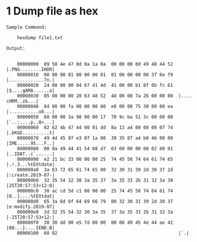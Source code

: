 # 1 Dump file as hex


    Sample Command:

        hexdump file1.txt

    Output:


        00000000  89 50 4e 47 0d 0a 1a 0a  00 00 00 0d 49 48 44 52  |.PNG........IHDR|
        00000010  00 00 00 01 00 00 00 01  01 00 00 00 00 37 6e f9  |.............7n.|
        00000020  24 00 00 00 04 67 41 4d  41 00 00 b1 8f 0b fc 61  |$....gAMA......a|
        00000030  05 00 00 00 20 63 48 52  4d 00 00 7a 26 00 00 80  |.... cHRM..z&...|
        00000040  84 00 00 fa 00 00 00 80  e8 00 00 75 30 00 00 ea  |...........u0...|
        00000050  60 00 00 3a 98 00 00 17  70 9c ba 51 3c 00 00 00  |`..:....p..Q<...|
        00000060  02 62 4b 47 44 00 01 dd  8a 13 a4 00 00 00 07 74  |.bKGD..........t|
        00000070  49 4d 45 07 e3 07 1a 08  39 35 87 a4 b0 46 00 00  |IME.....95...F..|
        00000080  00 0a 49 44 41 54 08 d7  63 60 00 00 00 02 00 01  |..IDAT..c`......|
        00000090  e2 21 bc 33 00 00 00 25  74 45 58 74 64 61 74 65  |.!.3...%tEXtdate|
        000000a0  3a 63 72 65 61 74 65 00  32 30 31 39 2d 30 37 2d  |:create.2019-07-|
        000000b0  32 35 54 32 30 3a 35 37  3a 35 33 2b 31 32 3a 30  |25T20:57:53+12:0|
        000000c0  30 ac cd 5d c1 00 00 00  25 74 45 58 74 64 61 74  |0..]....%tEXtdat|
        000000d0  65 3a 6d 6f 64 69 66 79  00 32 30 31 39 2d 30 37  |e:modify.2019-07|
        000000e0  2d 32 35 54 32 30 3a 35  37 3a 35 33 2b 31 32 3a  |-25T20:57:53+12:|
        000000f0  30 30 dd 90 e5 7d 00 00  00 00 49 45 4e 44 ae 42  |00...}....IEND.B|
        00000100  60 82                                             |`.|
